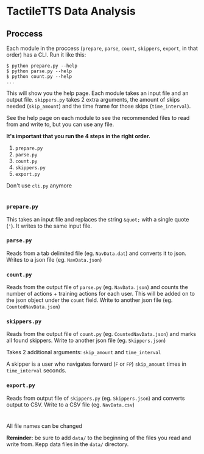# TactileTTS Data Analysis
## Proccess
Each module in the proccess (`prepare`, `parse`, `count`, `skippers`, `export`, in that order) has a CLI. Run it like this:
```
$ python prepare.py --help
$ python parse.py --help
$ python count.py --help
...
```

This will show you the help page. Each module takes an input file and an output file. `skippers.py` takes 2 extra arguments, the amount of skips needed (`skip_amount`) and the time frame for those skips (`time_interval`).

See the help page on each module to see the recommended files to read from and write to, but you can use any file.

**It's important that you run the 4 steps in the right order.**

1. `prepare.py`
2. `parse.py`
3. `count.py`
4. `skippers.py`
5. `export.py`

Don't use `cli.py` anymore

#
### `prepare.py`
This takes an input file and replaces the string `&quot;` with a single quote (`'`). It writes to the same input file.

### `parse.py`
Reads from a tab delimited file (eg. `NavData.dat`) and converts it to json. Writes to a json file (eg. `NavData.json`)

### `count.py`
Reads from the output file of `parse.py` (eg. `NavData.json`) and counts the number of actions + training actions for each user. This will be added on to the json object under the `count` field. Write to another json file (eg. `CountedNavData.json`)

### `skippers.py`
Reads from the output file of `count.py` (eg. `CountedNavData.json`) and marks all found skippers. Write to another json file (eg. `Skippers.json`)

Takes 2 additional arguments: `skip_amount` and `time_interval`

A skipper is a user who navigates forward (`F` or `FP`) `skip_amount` times in `time_interval` seconds.

### `export.py`
Reads from output file of `skippers.py` (eg. `Skippers.json`) and converts output to CSV. Write to a CSV file (eg. `NavData.csv`)

#
All file names can be changed

**Reminder:** be sure to add `data/` to the beginning of the files you read and write from. Kepp data files in the `data/` directory.
